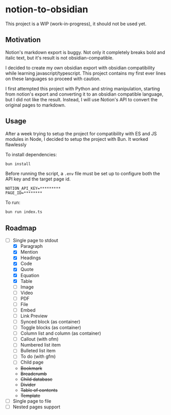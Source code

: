 # notion-to-obsidian

This project is a WIP (work-in-progress), it should not be used yet.

## Motivation

Notion's markdown export is buggy. Not only it completely breaks bold and italic text, but it's result is not obsidian-compatible.

I decided to create my own obsidian export with obsidian compatibility while learning javascript/typescript. This project contains my first ever lines on these languages so proceed with caution.

I first attempted this project with Python and string manipulation, starting from notion's export and converting it to an obsidian compatible language, but I did not like the result. Instead, I will use Notion's API to convert the original pages to markdown.

## Usage

After a week trying to setup the project for compatibility with ES and JS modules in Node, I decided to setup the project with Bun. It worked flawlessly

To install dependencies:

```bash
bun install
```

Before running the script, a `.env` file must be set up to configure both the API key and the target page id.

```.env
NOTION_API_KEY=*********
PAGE_ID=********
```

To run:

```bash
bun run index.ts
```

## Roadmap

- [ ] Single page to stdout
    - [x] Paragraph
    - [x] Mention
    - [x] Headings
    - [x] Code
    - [x] Quote
    - [x] Equation
    - [x] Table
    - [ ] Image
    - [ ] Video
    - [ ] PDF
    - [ ] File
    - [ ] Embed
    - [ ] Link Preview
    - [ ] Synced block (as container)
    - [ ] Toggle blocks (as container)
    - [ ] Column list and column (as container)
    - [ ] Callout (with ofm)
    - [ ] Numbered list item
    - [ ] Bulleted list item
    - [ ] To do (with gfm)
    - [ ] Child page
    - ~~Bookmark~~
    - ~~Breadcrumb~~
    - ~~Child database~~
    - ~~Divider~~
    - ~~Table of contents~~
    - ~~Template~~
- [ ] Single page to file
- [ ] Nested pages support
